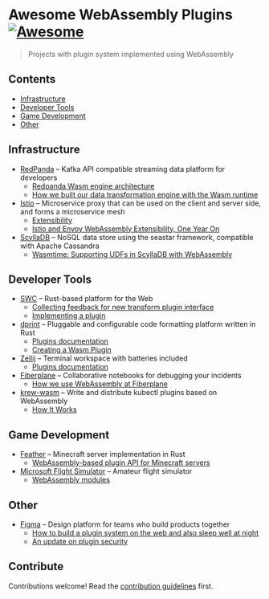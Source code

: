 # Awesome WebAssembly Plugins [![Awesome](https://awesome.re/badge.svg)](https://awesome.re)

> Projects with plugin system implemented using WebAssembly


## Contents

- [Infrastructure](#infrastructure)
- [Developer Tools](#developer-tools)
- [Game Development](#game-development)
- [Other](#other)

## Infrastructure

- [RedPanda](https://github.com/redpanda-data/redpanda) – Kafka API compatible streaming data platform for developers
    - [Redpanda Wasm engine architecture](https://redpanda.com/blog/wasm-architecture)
    - [How we built our data transformation engine with the Wasm runtime](https://redpanda.com/blog/data-transformation-engine-with-wasm-runtime)
- [Istio](https://github.com/istio/istio) – Microservice proxy that can be used on the client and server side, and forms a microservice mesh
    - [Extensibility](https://istio.io/latest/docs/concepts/wasm)
    - [Istio and Envoy WebAssembly Extensibility, One Year On](https://istio.io/latest/blog/2021/wasm-progress/)
- [ScyllaDB](https://github.com/scylladb/scylla) – NoSQL data store using the seastar framework, compatible with Apache Cassandra
    - [Wasmtime: Supporting UDFs in ScyllaDB with WebAssembly](https://www.scylladb.com/2022/04/14/wasmtime)

## Developer Tools

- [SWC](https://github.com/swc-project/swc) – Rust-based platform for the Web
    - [Collecting feedback for new transform plugin interface](https://github.com/swc-project/swc/discussions/3540)
    - [Implementing a plugin](https://swc.rs/docs/plugin/ecmascript/getting-started)
- [dprint](https://github.com/dprint/dprint) – Pluggable and configurable code formatting platform written in Rust
    - [Plugins documentation](https://dprint.dev/plugins)
    - [Creating a Wasm Plugin](https://github.com/dprint/dprint/blob/main/docs/wasm-plugin-development.md)
- [Zellij](https://github.com/zellij-org/zellij) – Terminal workspace with batteries included
    - [Plugins documentation](https://zellij.dev/documentation/plugins.html)
- [Fiberplane](https://fiberplane.dev) – Collaborative notebooks for debugging your incidents
    - [How we use WebAssembly at Fiberplane](https://fiberplane.dev/blog/how-we-use-webassembly-at-fiberplane)
- [krew-wasm](https://github.com/flavio/krew-wasm) – Write and distribute kubectl plugins based on WebAssembly
    - [How It Works](https://github.com/flavio/krew-wasm/blob/main/README.md#how-it-works)

## Game Development
- [Feather](https://github.com/feather-rs/feather) – Minecraft server implementation in Rust
    - [WebAssembly-based plugin API for Minecraft servers](https://github.com/feather-rs/feather/tree/main/quill)
- [Microsoft Flight Simulator](https://www.flightsimulator.com/) – Amateur flight simulator
    - [WebAssembly modules](https://docs.flightsimulator.com/html/Programming_Tools/WASM/WebAssembly.htm)

## Other
- [Figma](https://figma.com) – Design platform for teams who build products together
    - [How to build a plugin system on the web and also sleep well at night](https://www.figma.com/blog/how-we-built-the-figma-plugin-system)
    - [An update on plugin security](https://www.figma.com/blog/an-update-on-plugin-security/)

## Contribute

Contributions welcome! Read the [contribution guidelines](CONTRIBUTING.md) first.
